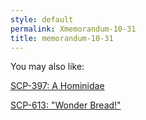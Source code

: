 ```yaml
---
style: default
permalink: Xmemorandum-10-31
title: memorandum-10-31
---
```

You may also like:

[SCP-397: A Hominidae](http://scp-wiki.net/scp-397)

[SCP-613: "Wonder Bread!"](http://scp-wiki.net/scp-613)
